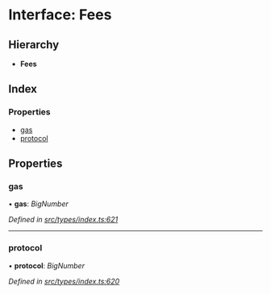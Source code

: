 # Interface: Fees

## Hierarchy

* **Fees**

## Index

### Properties

* [gas](fees.md#gas)
* [protocol](fees.md#protocol)

## Properties

###  gas

• **gas**: *BigNumber*

*Defined in [src/types/index.ts:621](https://github.com/PolymathNetwork/polymesh-sdk/blob/23062de4/src/types/index.ts#L621)*

___

###  protocol

• **protocol**: *BigNumber*

*Defined in [src/types/index.ts:620](https://github.com/PolymathNetwork/polymesh-sdk/blob/23062de4/src/types/index.ts#L620)*
